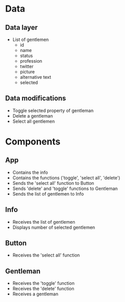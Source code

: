 # Data

## Data layer

- List of gentlemen
  - id
  - name
  - status
  - profession
  - twitter
  - picture
  - alternative text
  - selected

## Data modifications

- Toggle selected property of gentleman
- Delete a gentleman
- Select all gentlemen

# Components

## App

- Contains the info
- Contains the functions ('toggle', 'select all', 'delete')
- Sends the 'select all' function to Button
- Sends 'delete' and 'toggle' functions to Gentleman
- Sends the list of gentlemen to Info

## Info

- Receives the list of gentlemen
- Displays number of selected gentlemen

## Button

- Receives the 'select all' function

## Gentleman

- Receives the 'toggle' function
- Receives the 'delete' function
- Receives a gentleman
